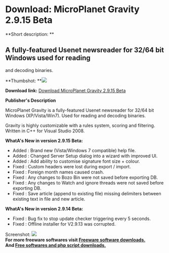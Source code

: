 # Download: MicroPlanet Gravity 2.9.15 Beta

**Short description: **

## A fully-featured Usenet newsreader for 32/64 bit Windows used for reading
and decoding binaries.

  
**Thumbshot: **![](http://www.freewarefiles.com/screenshot/microplanetgrvty_md.gif)   
  
**Download link:** [Download MicroPlanet Gravity 2.9.15 Beta](http://freesoftwares.boysofts.com/MicroPlanet-Gravity_program_50363.html)  
  

**Publisher's Description**  
  

MicroPlanet Gravity is a fully-featured Usenet newsreader for 32/64 bit
Windows (XP/Vista/Win7). Used for reading and decoding binaries.

Gravity is highly customizable with a rules system, scoring and filtering.
Written in C++ for Visual Studio 2008.

**WhatA's New in version 2.9.15 Beta:**

  * Added : Brand new (Vista/Windows 7 compatible) help file. 
  * Added : Changed Server Setup dialog into a wizard with improved UI. 
  * Added : Add ability to customise signature font size + colour. 
  * Fixed : Custom headers were lost during export / import. 
  * Fixed : Foreign month names caused crash. 
  * Fixed : Any changes to Bozo Bin were not saved before exporting DB. 
  * Fixed : Any changes to Watch and ignore threads were not saved before exporting DB. 
  * Fixed : Save article (append to existing file) missing delimiters between existing text in file and new article. 

**WhatA's New in version 2.9.14 Beta:**

  * Fixed : Bug fix to stop update checker triggering every 5 seconds. 
  * Fixed : Offline installer for V2.9.13 was corrupted. 

  
  
Screenshot: ![](http://www.freewarefiles.com/screenshot/microplanetgrvty.gif)  
**For more freeware softwares visit [Freeware software downloads.](http://freesoftwares.boysofts.com/)**   
**And [Free softwares and php script downloads.](http://www.boysofts.com/)**

